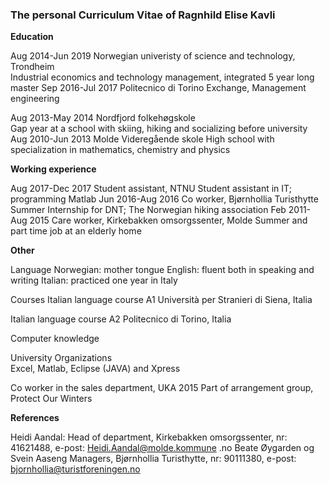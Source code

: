 ### The personal Curriculum Vitae of Ragnhild Elise Kavli

**Education**

Aug 2014-Jun 2019	Norwegian univeristy of science and technology, Trondheim                                         
	Industrial economics and technology management, integrated 5 year long master
Sep 2016-Jul 2017	Politecnico di Torino
	Exchange, Management engineering
	   
Aug 2013-May 2014	Nordfjord folkehøgskole                                                   
	Gap year at a school with skiing, hiking and socializing before university
Aug 2010-Jun 2013	Molde Videregående skole
	High school with specialization in mathematics, chemistry and physics
 
	   

**Working experience**	     

Aug 2017-Dec 2017	Student assistant, NTNU 
	Student assistant in IT; programming Matlab
Jun 2016-Aug 2016	Co worker, Bjørnhollia Turisthytte
	Summer Internship for DNT; The Norwegian hiking association 
Feb 2011-Aug 2015	Care worker, Kirkebakken omsorgssenter, Molde
	Summer and part time job at an elderly home


**Other**                

Language	Norwegian: mother tongue
English: fluent both in speaking and writing
	Italian: practiced one year in Italy
                                                
Courses	
Italian language course A1
	Università per Stranieri di Siena, Italia

Italian language course A2
Politecnico di Torino, Italia

Computer knowledge

University Organizations	
Excel, Matlab, Eclipse (JAVA) and Xpress

Co worker in the sales department, UKA 2015
Part of arrangement group, Protect Our Winters



**References**

Heidi Aandal: Head of department, Kirkebakken omsorgssenter, nr: 41621488, e-post: Heidi.Aandal@molde.kommune .no
Beate Øygarden og Svein Aaseng	Managers, Bjørnhollia Turisthytte, nr: 90111380, e-post: bjornhollia@turistforeningen.no




